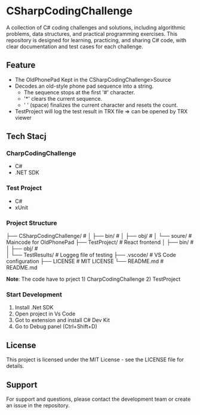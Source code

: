 # CSharpCodingChallenge
A collection of C# coding challenges and solutions, including algorithmic problems, data structures, and practical programming exercises. This repository is designed for learning, practicing, and sharing C# code, with clear documentation and test cases for each challenge.

## Feature
- The OldPhonePad Kept in the CSharpCodingChallenge>Source
- Decodes an old-style phone pad sequence into a string.
  - The sequence stops at the first '#' character.
  - '*' clears the current sequence.
  - ' ' (space) finalizes the current character and resets the count.
- TestProject will log the test result in TRX file => can be opened by TRX viewer 

## Tech Stacj 
### CharpCodingChallenge 
- C#  
- .NET SDK 
### Test Project 
- C# 
- xUnit

### Project Structure
├── CSharpCodingChallenge/  # 
│   ├── bin/                # 
│   ├── obj/                # 
│   └── soure/              # Maincode for OldPhonePad
├── TestProject/            # React frontend 
│   ├── bin/                # 
│   ├── obj/                #  
│   └── TestResults/        # Loggeg file of testing
├── .vscode/                # VS Code configuration
├── LICENSE                 # MIT LICENSE
└── README.md               # README.md 

**Note**: The code have to prject 1) CharpCodingChallenge 2) TestProject  

### Start Development 
1. Install .Net SDK 
2. Open project in Vs Code 
3. Got to extension and install C# Dev Kit 
4. Go to Debug panel (Ctrl+Shift+D)  

## License
This project is licensed under the MIT License - see the LICENSE file for details.

## Support
For support and questions, please contact the development team or create an issue in the repository. 